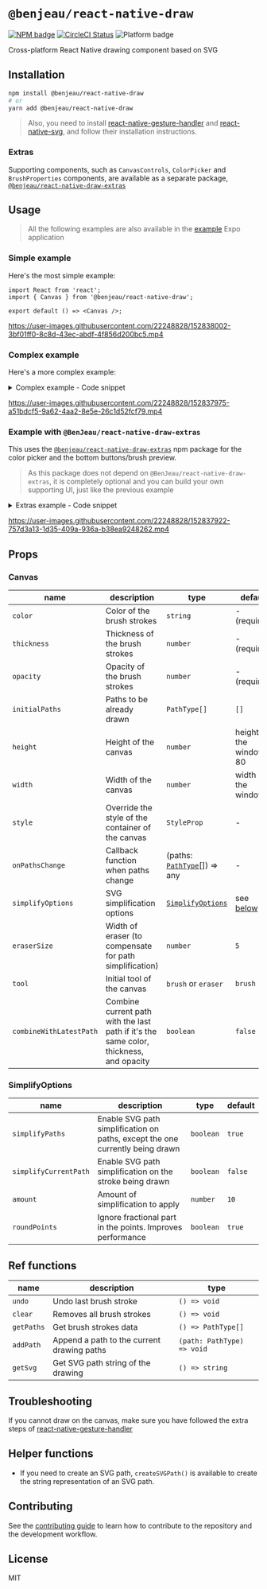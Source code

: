 # `@benjeau/react-native-draw`

[![NPM badge](https://img.shields.io/npm/v/@benjeau/react-native-draw)](https://www.npmjs.com/package/@benjeau/react-native-draw) [![CircleCI Status](https://img.shields.io/circleci/build/gh/BenJeau/react-native-draw)](https://app.circleci.com/pipelines/github/BenJeau/react-native-draw) ![Platform badge](https://img.shields.io/badge/platform-android%20%7C%20ios%20%7C%20web-blue)

Cross-platform React Native drawing component based on SVG

## Installation

```sh
npm install @benjeau/react-native-draw
# or
yarn add @benjeau/react-native-draw
```

> Also, you need to install [react-native-gesture-handler](https://github.com/software-mansion/react-native-gesture-handler) and [react-native-svg](https://github.com/react-native-svg/react-native-svg), and follow their installation instructions.

### Extras

Supporting components, such as `CanvasControls`, `ColorPicker` and `BrushProperties` components, are available as a separate package, [`@benjeau/react-native-draw-extras`](https://github.com/BenJeau/react-native-draw/tree/master/packages/react-native-draw-extras)

## Usage

> All the following examples are also available in the [example](./example/) Expo application

### Simple example

Here's the most simple example:

```tsx
import React from 'react';
import { Canvas } from '@benjeau/react-native-draw';

export default () => <Canvas />;
```

https://user-images.githubusercontent.com/22248828/152838002-3bf01ff0-8c8d-43ec-abdf-4f856d200bc5.mp4

### Complex example

Here's a more complex example:

<details>
  <summary>Complex example - Code snippet</summary>

```tsx
import React, { useRef } from 'react';
import { Button } from 'react-native';
import { Canvas, CanvasRef } from '@benjeau/react-native-draw';

export default () => {
  const canvasRef = useRef<CanvasRef>(null);

  const handleUndo = () => {
    canvasRef.current?.undo();
  };

  const handleClear = () => {
    canvasRef.current?.clear();
  };

  return (
    <>
      <Canvas
        ref={canvasRef}
        height={600}
        color="red"
        thickness={20}
        opacity={0.6}
        style={{ backgroundColor: 'black' }}
      />
      <Button title="Undo" onPress={handleUndo} />
      <Button title="Clear" onPress={handleClear} />
    </>
  );
};
```
</details>

https://user-images.githubusercontent.com/22248828/152837975-a51bdcf5-9a62-4aa2-8e5e-26c1d52fcf79.mp4

### Example with `@BenJeau/react-native-draw-extras`

This uses the [`@benjeau/react-native-draw-extras`](https://github.com/BenJeau/react-native-draw/tree/master/packages/react-native-draw-extras) npm package for the color picker and the bottom buttons/brush preview.

> As this package does not depend on `@BenJeau/react-native-draw-extras`, it is completely optional and you can build your own supporting UI, just like the previous example

<details>
  <summary>Extras example - Code snippet</summary>

```tsx
import React, { useRef, useState } from 'react';
import { Animated, StyleSheet, View } from 'react-native';
import {
  BrushProperties,
  Canvas,
  CanvasControls,
  CanvasRef,
  DEFAULT_COLORS,
  DrawingTool,
} from '@benjeau/react-native-draw';

export default () => {
  const canvasRef = useRef<CanvasRef>(null);

  const [color, setColor] = useState(DEFAULT_COLORS[0][0][0]);
  const [thickness, setThickness] = useState(5);
  const [opacity, setOpacity] = useState(1);
  const [tool, setTool] = useState(DrawingTool.Brush);
  const [visibleBrushProperties, setVisibleBrushProperties] = useState(false);

  const handleUndo = () => {
    canvasRef.current?.undo();
  };

  const handleClear = () => {
    canvasRef.current?.clear();
  };

  const handleToggleEraser = () => {
    setTool((prev) =>
      prev === DrawingTool.Brush ? DrawingTool.Eraser : DrawingTool.Brush
    );
  };

  const [overlayOpacity] = useState(new Animated.Value(0));
  const handleToggleBrushProperties = () => {
    if (!visibleBrushProperties) {
      setVisibleBrushProperties(true);

      Animated.timing(overlayOpacity, {
        toValue: 1,
        duration: 200,
        useNativeDriver: true,
      }).start();
    } else {
      Animated.timing(overlayOpacity, {
        toValue: 0,
        duration: 200,
        useNativeDriver: true,
      }).start(() => {
        setVisibleBrushProperties(false);
      });
    }
  };

  return (
    <>
      <Canvas
        ref={canvasRef}
        height={600}
        color={color}
        thickness={thickness}
        opacity={opacity}
        tool={tool}
        style={{
          borderBottomWidth: StyleSheet.hairlineWidth,
          borderColor: '#ccc',
        }}
      />
      <View>
        <CanvasControls
          onUndo={handleUndo}
          onClear={handleClear}
          onToggleEraser={handleToggleEraser}
          onToggleBrushProperties={handleToggleBrushProperties}
          tool={tool}
          color={color}
          opacity={opacity}
          thickness={thickness}
        />
        {visibleBrushProperties && (
          <BrushProperties
            color={color}
            thickness={thickness}
            opacity={opacity}
            onColorChange={setColor}
            onThicknessChange={setThickness}
            onOpacityChange={setOpacity}
            style={{
              position: 'absolute',
              bottom: 80,
              left: 0,
              right: 0,
              padding: 10,
              backgroundColor: '#f2f2f2',
              borderTopEndRadius: 10,
              borderTopStartRadius: 10,
              borderWidth: StyleSheet.hairlineWidth,
              borderBottomWidth: 0,
              borderTopColor: '#ccc',
              opacity: overlayOpacity,
            }}
          />
        )}
      </View>
    </>
  );
};
```
</details>

https://user-images.githubusercontent.com/22248828/152837922-757d3a13-1d35-409a-936a-b38ea9248262.mp4

## Props

### Canvas

| name                    | description                                                                            | type                                           | default                       |
| ----------------------- | -------------------------------------------------------------------------------------- | ---------------------------------------------- | ----------------------------- |
| `color`                 | Color of the brush strokes                                                             | `string`                                       | - (required)                  |
| `thickness`             | Thickness of the brush strokes                                                         | `number`                                       | - (required)                  |
| `opacity`               | Opacity of the brush strokes                                                           | `number`                                       | - (required)                  |
| `initialPaths`          | Paths to be already drawn                                                              | `PathType[]`                                   | `[]`                          |
| `height`                | Height of the canvas                                                                   | `number`                                       | height of the window - 80     |
| `width`                 | Width of the canvas                                                                    | `number`                                       | width of the window           |
| `style`                 | Override the style of the container of the canvas                                      | `StyleProp`                                    | -                             |
| `onPathsChange`         | Callback function when paths change                                                    | (paths: [`PathType`](./src/types.ts)[]) => any | -                             |
| `simplifyOptions`       | SVG simplification options                                                             | [`SimplifyOptions`](./src/Draw.tsx)            | see [below](#SimplifyOptions) |
| `eraserSize`            | Width of eraser (to compensate for path simplification)                                | `number`                                       | `5`                           |
| `tool`                  | Initial tool of the canvas                                                             | `brush` or `eraser`                            | `brush`                       |
| `combineWithLatestPath` | Combine current path with the last path if it's the same color, thickness, and opacity | `boolean`                                      | `false`                       |

### SimplifyOptions

| name                  | description                                                                   | type      | default |
| --------------------- | ----------------------------------------------------------------------------- | --------- | ------- |
| `simplifyPaths`       | Enable SVG path simplification on paths, except the one currently being drawn | `boolean` | `true`  |
| `simplifyCurrentPath` | Enable SVG path simplification on the stroke being drawn                      | `boolean` | `false` |
| `amount`              | Amount of simplification to apply                                             | `number`  | `10`    |
| `roundPoints`         | Ignore fractional part in the points. Improves performance                    | `boolean` | `true`  |

## Ref functions

| name       | description                                | type                       |
| ---------- | ------------------------------------------ | -------------------------- |
| `undo`     | Undo last brush stroke                     | `() => void`               |
| `clear`    | Removes all brush strokes                  | `() => void`               |
| `getPaths` | Get brush strokes data                     | `() => PathType[]`         |
| `addPath`  | Append a path to the current drawing paths | `(path: PathType) => void` |
| `getSvg`   | Get SVG path string of the drawing         | `() => string`             |

## Troubleshooting

If you cannot draw on the canvas, make sure you have followed the extra steps of [react-native-gesture-handler](https://github.com/software-mansion/react-native-gesture-handler)

## Helper functions

* If you need to create an SVG path, `createSVGPath()` is available to create the string representation of an SVG path.

## Contributing

See the [contributing guide](CONTRIBUTING.md) to learn how to contribute to the repository and the development workflow.

## License

MIT
